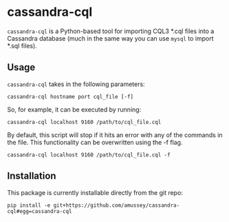 cassandra-cql
=============

`cassandra-cql` is a Python-based tool for importing CQL3 *.cql files into a Cassandra database (much in the same way you can use `mysql` to import *.sql files).

## Usage

`cassandra-cql` takes in the following parameters:

    cassandra-cql hostname port cql_file [-f]

So, for example, it can be executed by running:

    cassandra-cql localhost 9160 /path/to/cql_file.cql

By default, this script will stop if it hits an error with any of the commands in the file.  This functionality can be overwritten using the -f flag.

    cassandra-cql localhost 9160 /path/to/cql_file.cql -f


## Installation

This package is currently installable directly from the git repo:

    pip install -e git+https://github.com/amussey/cassandra-cql#egg=cassandra-cql
